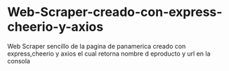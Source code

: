 # Web-Scraper-creado-con-express-cheerio-y-axios
Web Scraper  sencillo de la pagina de panamerica creado con express,cheerio y axios el cual retorna nombre d eproducto y url en la consola
